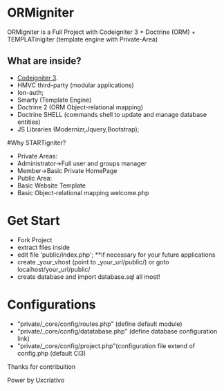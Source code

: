 # ORMigniter
ORMigniter is a Full Project with Codeigniter 3 + Doctrine (ORM) + TEMPLATinigiter (template engine with Private-Area)

## What are inside?
- [Codeigniter 3](https://github.com/bcit-ci/CodeIgniter).
- HMVC third-party (modular applications)
- Ion-auth;
- Smarty (Template Engine)
- Doctrine 2 (ORM Object-relational mapping)
- Doctrine SHELL (commands shell to update and manage database entities)
- JS Libraries (Modernizr,Jquery,Bootstrap);

#Why STARTigniter?
- Private Areas: 
- Administrator->Full user and groups manager
- Member->Basic  Private HomePage 
- Public Area: 
- Basic Website Template 
- Basic Object-relational mapping welcome.php 

# Get Start
- Fork Project
- extract files inside
- edit file 'public/index.php'; **if necessary for your future applications
- create _your_vhost (point to _your_url/public/) or goto localhost/your_url/public/
- create database and import database.sql
all most!

# Configurations
- "private/_core/config/routes.php" (define default module)
- "private/_core/config/datatabase.php" (define database configuration link)
- "private/_core/config/project.php"(configuration file extend of config.php (default CI3)

Thanks for contribuition

Power by Uxcriativo
